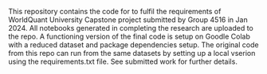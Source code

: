 This repository contains the code for to fulfil the requirements of WorldQuant University Capstone project submitted by Group 4516 in Jan 2024.
All notebooks generated in completing the research are uploaded to the repo. A functioning version of the final code is setup on Goodle Colab with a reduced dataset and package dependencies setup.
The original code from this repo can run from the same datasets by setting up a local vserion using the requirements.txt file.
See submitted work for further details.
